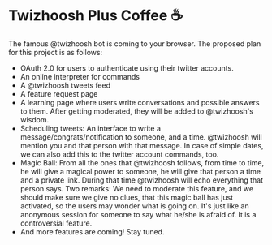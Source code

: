 # Twizhoosh Plus Coffee :coffee:

The famous @twizhoosh bot is coming to your browser. The proposed plan for this project is as follows:

- OAuth 2.0 for users to authenticate using their twitter accounts.
- An online interpreter for commands
- A @twizhoosh tweets feed
- A feature request page
- A learning page where users write conversations and possible answers to them. After getting moderated, they will be added to @twizhoosh's wisdom.
- Scheduling tweets: An interface to write a message/congrats/notification to someone, and a time. @twizhoosh will mention you and that person with that message. In case of simple dates, we can also add this to the twitter account commands, too.
- Magic Ball: From all the ones that @twizhoosh follows, from time to time, he will give a magical power to someone, he will give that person a time and a private link. During that time @twizhoosh will echo everything that person says. Two remarks: We need to moderate this feature, and we should make sure we give no clues, that this magic ball has just activated, so the users may wonder what is going on. It's just like an anonymous session for someone to say what he/she is afraid of. It is a controversial feature.
- And more features are coming! Stay tuned.
